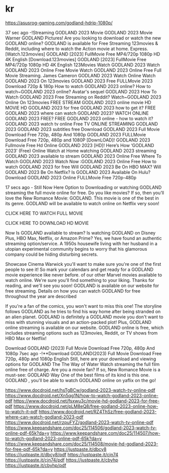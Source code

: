# kr

https://asusrog-gaming.com/godland-hdrip-1080p/



37 sec ago -!Streaming GODLAND 2023 Movie GODLAND 2023 Movie Warner GODLAND Pictures! Are you looking to download or watch the new GODLAND online? GODLAND is available for Free Streaming 123movies & Reddit, including where to watch the Action movie at home. Express.
[Watch.123𝘮ovies] GODLAND [2023] FullMovie Free MP4/720p 1080p HD 4K English
[Download.123𝘮ovies] GODLAND [2023] FullMovie Free MP4/720p 1080p HD 4K English
123Movies Watch GODLAND 2023
Watch GODLAND 2023 Online Free Movie
Watch GODLAND 2023 Online Free Full Movie Streaming. James Cameron GODLAND 2023 Watch Online
Watch GODLAND 2023 On 123movies
GODLAND 2023 Free FULLMovie 2023 Download 720p & 180p
How to watch GODLAND 2023 online?
How to watch~GODLAND 2023 online? Avatar's sequel GODLAND 2023
How To Watch GODLAND 2023 Free Streaming on Reddit?
Watch~GODLAND 2023 Online On 123movies
FREE STREAM GODLAND 2023 online movie HD
MOVIE HD GODLAND 2023 for free
GODLAND 2023 how to get it?
FREE GODLAND 2023 where can watch GODLAND 2023?
WATCH ONLINE GODLAND 2023 FREE?
FREE GODLAND 2023 online - how to watch it?
GODLAND 2023 watch tv online
Free TV ONLINE STREAMING GODLAND 2023
GODLAND 2023 subtitles free
Download GODLAND 2023 Full Movie Download Free 720p, 480p And 1080p
GODLAND 2023 FULLMovie Download Free 720p, 480p and 1080P
[DownLOAD]! GODLAND 2023 Fullmovie Free Hd Online
GODLAND 2023 [HD]! Here’s How ‘GODLAND 2023’ (Free) Online Watch at Home
watching GODLAND 2023 streaming
GODLAND 2023 available to stream
GODLAND 2023 Online Free
Where To Watch GODLAND 2023
Watch Now :GODLAND 2023 Online Free
How to watch GODLAND 2023 for free
Will GODLAND 2023 Be On HBO MAX?
Will GODLAND 2023 Be On Netflix?
Is GODLAND 2023 Available On Hulu?
Download GODLAND 2023 Online FULLMovie Free 720p-480p

17 secs ago - Still Now Here Option to Downloading or watching GODLAND streaming the full movie online for free. Do you like movies? If so, then you’ll love the New Romance Movie: GODLAND. This movie is one of the best in its genre. GODLAND will be available to watch online on Netflix very soon!



CLICK HERE TO WATCH FULL MOVIE

CLICK HERE TO DOWNLOAD HD MOVIE



Now Is GODLAND available to stream? Is watching GODLAND on Disney Plus, HBO Max, Netflix, or Amazon Prime? Yes, we have found an authentic streaming option/service. A 1950s housewife living with her husband in a utopian experimental community begins to worry that his glamorous company could be hiding disturbing secrets.



Showcase Cinema Warwick you'll want to make sure you're one of the first people to see it! So mark your calendars and get ready for a GODLAND movie experience like never before. of our other Marvel movies available to watch online. We're sure you'll find something to your liking. Thanks for reading, and we'll see you soon! GODLAND is available on our website for free streaming. Details on how you can watch GODLAND for free throughout the year are described



If you're a fan of the comics, you won't want to miss this one! The storyline follows GODLAND as he tries to find his way home after being stranded on an alien planet. GODLAND is definitely a GODLAND movie you don't want to miss with stunning visuals and an action-packed plot! Plus, GODLAND online streaming is available on our website. GODLAND online is free, which includes streaming options such as 123movies, Reddit, or TV shows from HBO Max or Netflix!


Download GODLAND (2023) Full Movie Download Free 720p, 480p And 1080p
7sec ago -!**Download GODLAND(2023) Full Movie Download Free 720p, 480p and 1080p English Still, here are your download and viewing options for GODLAND The The Way of Water Watch streaming the full film online free of charge. Are you a movie fan? If so, New Romance Movie is a must-see: GODLAND Way One of the best films of its kind is this one. GODLAND , you'll be able to watch GODLAND online on yaflix on the go!


https://www.docdroid.net/hsTgBCw/godland-2023-watch-tv-online-pdf
https://www.docdroid.net/Xn5qg1N/how-to-watch-godland-2023-online-pdf
https://www.docdroid.net/fsxwu3c/movie-hd-godland-2023-for-free-pdf
https://www.docdroid.net/pLM8eQ8/free-godland-2023-online-how-to-watch-it-pdf
https://www.docdroid.net/RZ4ThSz/free-godland-2023-where-can-watch-godland-2023-pdf
https://www.docdroid.net/rzpuFYZ/godland-2023-watch-tv-online-pdf
https://www.keepandshare.com/doc25/114506/godland-2023-watch-tv-online-pdf-65k?da=y
https://www.keepandshare.com/doc25/114507/how-to-watch-godland-2023-online-pdf-65k?da=y
https://www.keepandshare.com/doc25/114508/movie-hd-godland-2023-for-free-pdf-65k?da=y
https://justpaste.it/dbcy8
https://justpaste.it/dbcy8/pdf
https://justpaste.it/cjn74
https://justpaste.it/cjn74/pdf
https://justpaste.it/cbyhp
https://justpaste.it/cbyhp/pdf
